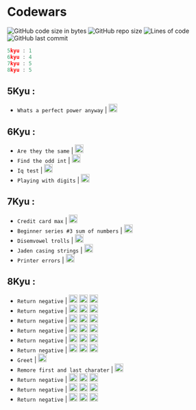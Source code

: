 # Codewars

![GitHub code size in bytes](https://img.shields.io/github/languages/code-size/Sigmanificient/codewars)
![GitHub repo size](https://img.shields.io/github/repo-size/Sigmanificient/codewars)
![Lines of code](https://img.shields.io/tokei/lines/github/Sigmanificient/codewars)
![GitHub last commit](https://img.shields.io/github/last-commit/Sigmanificient/codewars)
```c
5kyu : 1
6kyu : 4
7kyu : 5
8kyu : 5
```

## 5Kyu :

- `Whats a perfect power anyway` | <img src="https://github.com/Sigmanificient/Sigmanificient/blob/master/languages_icons/py.png" height="20px">
## 6Kyu :

- `Are they the same` | <img src="https://github.com/Sigmanificient/Sigmanificient/blob/master/languages_icons/py.png" height="20px">
- `Find the odd int` | <img src="https://github.com/Sigmanificient/Sigmanificient/blob/master/languages_icons/py.png" height="20px">
- `Iq test` | <img src="https://github.com/Sigmanificient/Sigmanificient/blob/master/languages_icons/py.png" height="20px">
- `Playing with digits` | <img src="https://github.com/Sigmanificient/Sigmanificient/blob/master/languages_icons/py.png" height="20px">
## 7Kyu :

- `Credit card max` | <img src="https://github.com/Sigmanificient/Sigmanificient/blob/master/languages_icons/js.png" height="20px">
- `Beginner series #3 sum of numbers` | <img src="https://github.com/Sigmanificient/Sigmanificient/blob/master/languages_icons/py.png" height="20px">
- `Disemvowel trolls` | <img src="https://github.com/Sigmanificient/Sigmanificient/blob/master/languages_icons/py.png" height="20px">
- `Jaden casing strings` | <img src="https://github.com/Sigmanificient/Sigmanificient/blob/master/languages_icons/py.png" height="20px">
- `Printer errors` | <img src="https://github.com/Sigmanificient/Sigmanificient/blob/master/languages_icons/py.png" height="20px">
## 8Kyu :

- `Return negative` | <img src="https://github.com/Sigmanificient/Sigmanificient/blob/master/languages_icons/js.png" height="20px"> <img src="https://github.com/Sigmanificient/Sigmanificient/blob/master/languages_icons/php.png" height="20px"> <img src="https://github.com/Sigmanificient/Sigmanificient/blob/master/languages_icons/py.png" height="20px">
- `Return negative` | <img src="https://github.com/Sigmanificient/Sigmanificient/blob/master/languages_icons/js.png" height="20px"> <img src="https://github.com/Sigmanificient/Sigmanificient/blob/master/languages_icons/php.png" height="20px"> <img src="https://github.com/Sigmanificient/Sigmanificient/blob/master/languages_icons/py.png" height="20px">
- `Return negative` | <img src="https://github.com/Sigmanificient/Sigmanificient/blob/master/languages_icons/js.png" height="20px"> <img src="https://github.com/Sigmanificient/Sigmanificient/blob/master/languages_icons/php.png" height="20px"> <img src="https://github.com/Sigmanificient/Sigmanificient/blob/master/languages_icons/py.png" height="20px">
- `Return negative` | <img src="https://github.com/Sigmanificient/Sigmanificient/blob/master/languages_icons/js.png" height="20px"> <img src="https://github.com/Sigmanificient/Sigmanificient/blob/master/languages_icons/php.png" height="20px"> <img src="https://github.com/Sigmanificient/Sigmanificient/blob/master/languages_icons/py.png" height="20px">
- `Return negative` | <img src="https://github.com/Sigmanificient/Sigmanificient/blob/master/languages_icons/js.png" height="20px"> <img src="https://github.com/Sigmanificient/Sigmanificient/blob/master/languages_icons/php.png" height="20px"> <img src="https://github.com/Sigmanificient/Sigmanificient/blob/master/languages_icons/py.png" height="20px">
- `Return negative` | <img src="https://github.com/Sigmanificient/Sigmanificient/blob/master/languages_icons/js.png" height="20px"> <img src="https://github.com/Sigmanificient/Sigmanificient/blob/master/languages_icons/php.png" height="20px"> <img src="https://github.com/Sigmanificient/Sigmanificient/blob/master/languages_icons/py.png" height="20px">
- `Greet` | <img src="https://github.com/Sigmanificient/Sigmanificient/blob/master/languages_icons/py.png" height="20px">
- `Remore first and last charater` | <img src="https://github.com/Sigmanificient/Sigmanificient/blob/master/languages_icons/py.png" height="20px">
- `Return negative` | <img src="https://github.com/Sigmanificient/Sigmanificient/blob/master/languages_icons/js.png" height="20px"> <img src="https://github.com/Sigmanificient/Sigmanificient/blob/master/languages_icons/php.png" height="20px"> <img src="https://github.com/Sigmanificient/Sigmanificient/blob/master/languages_icons/py.png" height="20px">
- `Return negative` | <img src="https://github.com/Sigmanificient/Sigmanificient/blob/master/languages_icons/js.png" height="20px"> <img src="https://github.com/Sigmanificient/Sigmanificient/blob/master/languages_icons/php.png" height="20px"> <img src="https://github.com/Sigmanificient/Sigmanificient/blob/master/languages_icons/py.png" height="20px">
- `Return negative` | <img src="https://github.com/Sigmanificient/Sigmanificient/blob/master/languages_icons/js.png" height="20px"> <img src="https://github.com/Sigmanificient/Sigmanificient/blob/master/languages_icons/php.png" height="20px"> <img src="https://github.com/Sigmanificient/Sigmanificient/blob/master/languages_icons/py.png" height="20px">
